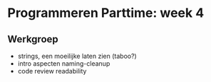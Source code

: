 # Programmeren Parttime: week 4




## Werkgroep

- strings, een moeilijke laten zien (taboo?)
- intro aspecten naming-cleanup
- code review readability
